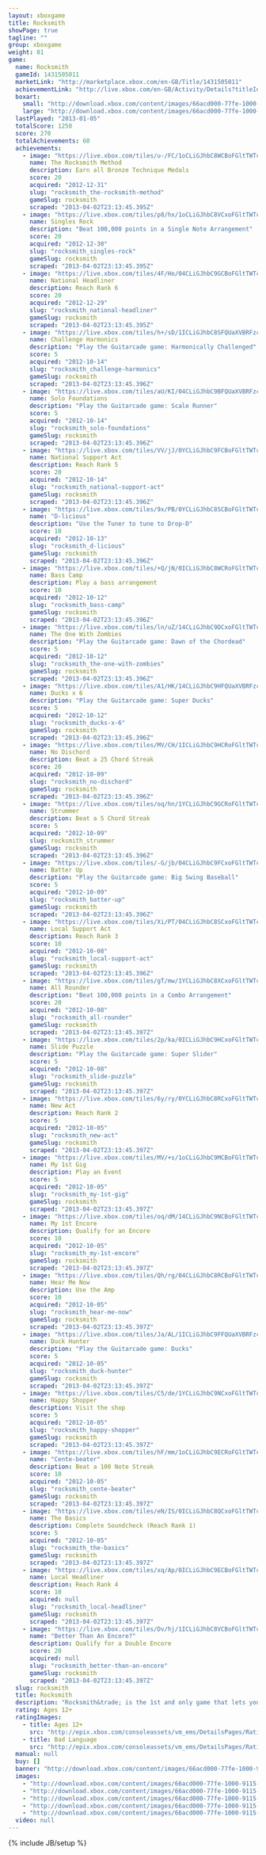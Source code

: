 ```yaml
---
layout: xboxgame
title: Rocksmith
showPage: true
tagline: ""
group: xboxgame
weight: 81
game: 
  name: Rocksmith
  gameId: 1431505011
  marketLink: "http://marketplace.xbox.com/en-GB/Title/1431505011"
  achievementLink: "http://live.xbox.com/en-GB/Activity/Details?titleId=1431505011"
  boxart: 
    small: "http://download.xbox.com/content/images/66acd000-77fe-1000-9115-d80255530873/1033/boxartsm.jpg"
    large: "http://download.xbox.com/content/images/66acd000-77fe-1000-9115-d80255530873/1033/boxartlg.jpg"
  lastPlayed: "2013-01-05"
  totalScore: 1250
  score: 270
  totalAchievements: 60
  achievements: 
    - image: "https://live.xbox.com/tiles/u-/FC/1oCLiGJhbC8WCBoFGltTWTczL2FjaC8wLzJiAAAAAOfn5-lt8ac=.jpg"
      name: The Rocksmith Method
      description: Earn all Bronze Technique Medals
      score: 20
      acquired: "2012-12-31"
      slug: "rocksmith_the-rocksmith-method"
      gameSlug: rocksmith
      scraped: "2013-04-02T23:13:45.395Z"
    - image: "https://live.xbox.com/tiles/p8/hx/1oCLiGJhbC8VCxoFGltTWTczL2FjaC8wLzFhAAAAAOfn5-leyLs=.jpg"
      name: Singles Rock
      description: "Beat 100,000 points in a Single Note Arrangement"
      score: 20
      acquired: "2012-12-30"
      slug: "rocksmith_singles-rock"
      gameSlug: rocksmith
      scraped: "2013-04-02T23:13:45.395Z"
    - image: "https://live.xbox.com/tiles/4F/Ho/04CLiGJhbC9GCBoFGltTWTczL2FjaC8wLzIyAAAAAOfn5-zHUfw=.jpg"
      name: National Headliner
      description: Reach Rank 6
      score: 20
      acquired: "2012-12-29"
      slug: "rocksmith_national-headliner"
      gameSlug: rocksmith
      scraped: "2013-04-02T23:13:45.395Z"
    - image: "https://live.xbox.com/tiles/h+/sD/1ICLiGJhbC8SFQUaXVBRFzczL2FjaC8wL2YAAAAA5+fn+yzrnA==.jpg"
      name: Challenge Harmonics
      description: "Play the Guitarcade game: Harmonically Challenged"
      score: 5
      acquired: "2012-10-14"
      slug: "rocksmith_challenge-harmonics"
      gameSlug: rocksmith
      scraped: "2013-04-02T23:13:45.396Z"
    - image: "https://live.xbox.com/tiles/aU/KI/04CLiGJhbC9BFQUaXVBRFzczL2FjaC8wLzUAAAAA5+fn-KdCcg==.jpg"
      name: Solo Foundations
      description: "Play the Guitarcade game: Scale Runner"
      score: 5
      acquired: "2012-10-14"
      slug: "rocksmith_solo-foundations"
      gameSlug: rocksmith
      scraped: "2013-04-02T23:13:45.396Z"
    - image: "https://live.xbox.com/tiles/VV/jJ/0YCLiGJhbC9FCBoFGltTWTczL2FjaC8wLzIxAAAAAOfn5-7mWEk=.jpg"
      name: National Support Act
      description: Reach Rank 5
      score: 20
      acquired: "2012-10-14"
      slug: "rocksmith_national-support-act"
      gameSlug: rocksmith
      scraped: "2013-04-02T23:13:45.396Z"
    - image: "https://live.xbox.com/tiles/9x/PB/0YCLiGJhbC8SCBoFGltTWTczL2FjaC8wLzJmAAAAAOfn5-7uE+s=.jpg"
      name: "D-licious"
      description: "Use the Tuner to tune to Drop-D"
      score: 10
      acquired: "2012-10-13"
      slug: "rocksmith_d-licious"
      gameSlug: rocksmith
      scraped: "2013-04-02T23:13:45.396Z"
    - image: "https://live.xbox.com/tiles/+Q/jN/0ICLiGJhbC8WCRoFGltTWTczL2FjaC8wLzNiAAAAAOfn5--iCOU=.jpg"
      name: Bass Camp
      description: Play a bass arrangement
      score: 10
      acquired: "2012-10-12"
      slug: "rocksmith_bass-camp"
      gameSlug: rocksmith
      scraped: "2013-04-02T23:13:45.396Z"
    - image: "https://live.xbox.com/tiles/ln/uZ/14CLiGJhbC9DCxoFGltTWTczL2FjaC8wLzE3AAAAAOfn5-i2e4o=.jpg"
      name: The One With Zombies
      description: "Play the Guitarcade game: Dawn of the Chordead"
      score: 5
      acquired: "2012-10-12"
      slug: "rocksmith_the-one-with-zombies"
      gameSlug: rocksmith
      scraped: "2013-04-02T23:13:45.396Z"
    - image: "https://live.xbox.com/tiles/A1/HK/14CLiGJhbC9HFQUaXVBRFzczL2FjaC8wLzMAAAAA5+fn+OVRGA==.jpg"
      name: Ducks x 6
      description: "Play the Guitarcade game: Super Ducks"
      score: 5
      acquired: "2012-10-12"
      slug: "rocksmith_ducks-x-6"
      gameSlug: rocksmith
      scraped: "2013-04-02T23:13:45.396Z"
    - image: "https://live.xbox.com/tiles/MV/CH/1ICLiGJhbC9HCRoFGltTWTczL2FjaC8wLzMzAAAAAOfn5-uoUC0=.jpg"
      name: No Dischord
      description: Beat a 25 Chord Streak
      score: 20
      acquired: "2012-10-09"
      slug: "rocksmith_no-dischord"
      gameSlug: rocksmith
      scraped: "2013-04-02T23:13:45.396Z"
    - image: "https://live.xbox.com/tiles/oq/hn/1YCLiGJhbC9GCRoFGltTWTczL2FjaC8wLzMyAAAAAOfn5-pIqL4=.jpg"
      name: Strummer
      description: Beat a 5 Chord Streak
      score: 5
      acquired: "2012-10-09"
      slug: rocksmith_strummer
      gameSlug: rocksmith
      scraped: "2013-04-02T23:13:45.396Z"
    - image: "https://live.xbox.com/tiles/-G/jb/04CLiGJhbC9FCxoFGltTWTczL2FjaC8wLzExAAAAAOfn5-z0aOA=.jpg"
      name: Batter Up
      description: "Play the Guitarcade game: Big Swing Baseball"
      score: 5
      acquired: "2012-10-09"
      slug: "rocksmith_batter-up"
      gameSlug: rocksmith
      scraped: "2013-04-02T23:13:45.396Z"
    - image: "https://live.xbox.com/tiles/Xi/PT/04CLiGJhbC8SCxoFGltTWTczL2FjaC8wLzFmAAAAAOfn5-z8I0I=.jpg"
      name: Local Support Act
      description: Reach Rank 3
      score: 10
      acquired: "2012-10-08"
      slug: "rocksmith_local-support-act"
      gameSlug: rocksmith
      scraped: "2013-04-02T23:13:45.396Z"
    - image: "https://live.xbox.com/tiles/gT/mw/1YCLiGJhbC8XCxoFGltTWTczL2FjaC8wLzFjAAAAAOfn5-qfOZ0=.jpg"
      name: All Rounder
      description: "Beat 100,000 points in a Combo Arrangement"
      score: 20
      acquired: "2012-10-08"
      slug: "rocksmith_all-rounder"
      gameSlug: rocksmith
      scraped: "2013-04-02T23:13:45.397Z"
    - image: "https://live.xbox.com/tiles/2p/ka/0ICLiGJhbC9HCxoFGltTWTczL2FjaC8wLzEzAAAAAOfn5-81mcY=.jpg"
      name: Slide Puzzle
      description: "Play the Guitarcade game: Super Slider"
      score: 5
      acquired: "2012-10-08"
      slug: "rocksmith_slide-puzzle"
      gameSlug: rocksmith
      scraped: "2013-04-02T23:13:45.397Z"
    - image: "https://live.xbox.com/tiles/6y/ry/0YCLiGJhbC8RCxoFGltTWTczL2FjaC8wLzFlAAAAAOfn5-7dKvc=.jpg"
      name: New Act
      description: Reach Rank 2
      score: 5
      acquired: "2012-10-05"
      slug: "rocksmith_new-act"
      gameSlug: rocksmith
      scraped: "2013-04-02T23:13:45.397Z"
    - image: "https://live.xbox.com/tiles/MV/+s/1oCLiGJhbC9MCBoFGltTWTczL2FjaC8wLzI4AAAAAOfn5-mDXy0=.jpg"
      name: My 1st Gig
      description: Play an Event
      score: 5
      acquired: "2012-10-05"
      slug: "rocksmith_my-1st-gig"
      gameSlug: rocksmith
      scraped: "2013-04-02T23:13:45.397Z"
    - image: "https://live.xbox.com/tiles/oq/dM/14CLiGJhbC9NCBoFGltTWTczL2FjaC8wLzI5AAAAAOfn5-hjp74=.jpg"
      name: My 1st Encore
      description: Qualify for an Encore
      score: 10
      acquired: "2012-10-05"
      slug: "rocksmith_my-1st-encore"
      gameSlug: rocksmith
      scraped: "2013-04-02T23:13:45.397Z"
    - image: "https://live.xbox.com/tiles/Qh/rg/04CLiGJhbC8RCBoFGltTWTczL2FjaC8wLzJlAAAAAOfn5-zPGl4=.jpg"
      name: Hear Me Now
      description: Use the Amp
      score: 10
      acquired: "2012-10-05"
      slug: "rocksmith_hear-me-now"
      gameSlug: rocksmith
      scraped: "2013-04-02T23:13:45.397Z"
    - image: "https://live.xbox.com/tiles/Ja/AL/1ICLiGJhbC9FFQUaXVBRFzczL2FjaC8wLzEAAAAA5+fn+ySgPg==.jpg"
      name: Duck Hunter
      description: "Play the Guitarcade game: Ducks"
      score: 5
      acquired: "2012-10-05"
      slug: "rocksmith_duck-hunter"
      gameSlug: rocksmith
      scraped: "2013-04-02T23:13:45.397Z"
    - image: "https://live.xbox.com/tiles/C5/de/1YCLiGJhbC9NCxoFGltTWTczL2FjaC8wLzE5AAAAAOfn5-pxlxc=.jpg"
      name: Happy Shopper
      description: Visit the shop
      score: 5
      acquired: "2012-10-05"
      slug: "rocksmith_happy-shopper"
      gameSlug: rocksmith
      scraped: "2013-04-02T23:13:45.397Z"
    - image: "https://live.xbox.com/tiles/hF/mm/1oCLiGJhbC9ECRoFGltTWTczL2FjaC8wLzMwAAAAAOfn5-mJWZg=.jpg"
      name: "Cente-beater"
      description: Beat a 100 Note Streak
      score: 10
      acquired: "2012-10-05"
      slug: "rocksmith_cente-beater"
      gameSlug: rocksmith
      scraped: "2013-04-02T23:13:45.397Z"
    - image: "https://live.xbox.com/tiles/eN/IS/0ICLiGJhbC8QCxoFGltTWTczL2FjaC8wLzFkAAAAAOfn5-890mQ=.jpg"
      name: The Basics
      description: Complete Soundcheck (Reach Rank 1)
      score: 5
      acquired: "2012-10-05"
      slug: "rocksmith_the-basics"
      gameSlug: rocksmith
      scraped: "2013-04-02T23:13:45.397Z"
    - image: "https://live.xbox.com/tiles/xq/Ap/0ICLiGJhbC9ECBoFGltTWTczL2FjaC8wLzIwAAAAAOfn5-8GoNo=.jpg"
      name: Local Headliner
      description: Reach Rank 4
      score: 10
      acquired: null
      slug: "rocksmith_local-headliner"
      gameSlug: rocksmith
      scraped: "2013-04-02T23:13:45.397Z"
    - image: "https://live.xbox.com/tiles/Dv/hj/1ICLiGJhbC8VCBoFGltTWTczL2FjaC8wLzJhAAAAAOfn5-tM+BI=.jpg"
      name: "Better Than An Encore?"
      description: Qualify for a Double Encore
      score: 20
      acquired: null
      slug: "rocksmith_better-than-an-encore"
      gameSlug: rocksmith
      scraped: "2013-04-02T23:13:45.397Z"
  slug: rocksmith
  title: Rocksmith
  description: "Rocksmith&trade; is the 1st and only game that lets you play with any real electric or bass guitar to learn while you play. Nothing plastic, nothing fake, just the most authentic and complete guitar experience in music gaming. By plugging into your console, you&rsquo;ll develop real skills and real styles while playing real music"
  rating: Ages 12+
  ratingImages: 
    - title: Ages 12+
      src: "http://epix.xbox.com/consoleassets/vm_ems/DetailsPages/RatingSystemID/14/default/Values/14003.png"
    - title: Bad Language
      src: "http://epix.xbox.com/consoleassets/vm_ems/DetailsPages/RatingSystemID/14/default/Descriptors/14000.png"
  manual: null
  buy: []
  banner: "http://download.xbox.com/content/images/66acd000-77fe-1000-9115-d80255530873/1033/banner.png"
  images: 
    - "http://download.xbox.com/content/images/66acd000-77fe-1000-9115-d80255530873/1033/screenlg1.jpg"
    - "http://download.xbox.com/content/images/66acd000-77fe-1000-9115-d80255530873/1033/screenlg2.jpg"
    - "http://download.xbox.com/content/images/66acd000-77fe-1000-9115-d80255530873/1033/screenlg3.jpg"
    - "http://download.xbox.com/content/images/66acd000-77fe-1000-9115-d80255530873/1033/screenlg4.jpg"
    - "http://download.xbox.com/content/images/66acd000-77fe-1000-9115-d80255530873/1033/screenlg5.jpg"
  video: null
---
```

{% include JB/setup %}